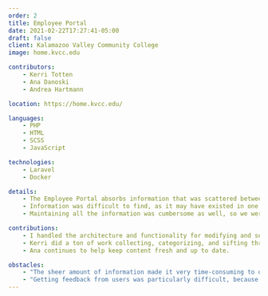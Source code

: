 ```yaml
---
order: 2
title: Employee Portal
date: 2021-02-22T17:27:41-05:00
draft: false
client: Kalamazoo Valley Community College
image: home.kvcc.edu

contributors:
    - Kerri Totten
    - Ana Danoski
    - Andrea Hartmann

location: https://home.kvcc.edu/

languages:
    - PHP
    - HTML
    - SCSS
    - JavaScript

technologies:
    - Laravel
    - Docker

details:
    - The Employee Portal absorbs information that was scattered between Kalamazoo Valley's public website, intranet, and access portal.
    - Information was difficult to find, as it may have existed in one of those three places, and they frequently linked between one another. This was so problematic that less technical users found it difficult to determine or distinguish between the different locations information could be stored at.
    - Maintaining all the information was cumbersome as well, so we were able to centralize a place for modifications to be made, and the pages that exist within are parsing Markdown instead of having to write HTML.

contributions:
    - I handled the architecture and functionality for modifying and searching for content within the portal itself; as well as the deployment pipeline for the application.
    - Kerri did a ton of work collecting, categorizing, and sifting through a lot of content in a way that made sense to break down.
    - Ana continues to help keep content fresh and up to date.

obstacles:
    - "The sheer amount of information made it very time-consuming to organize and get ready for a production deployment."
    - "Getting feedback from users was particularly difficult, because there were so many users to get feedback from, and many users wanted different things displayed contextually."
---
```


